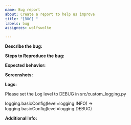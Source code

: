```yaml
---
name: Bug report
about: Create a report to help us improve
title: "[BUG] "
labels: bug
assignees: wolfswolke

---
```


**Describe the bug:**


**Steps to Reproduce the bug:**


**Expected behavior:**


**Screenshots:**


**Logs:**

Please set the Log level to DEBUG in src/custom_logging.py


logging.basicConfig(level=logging.INFO) -> logging.basicConfig(level=logging.DEBUG)

**Additional Info:**
